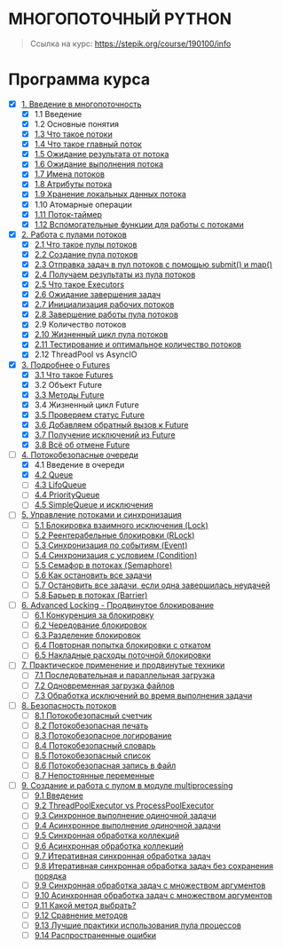 # МНОГОПОТОЧНЫЙ PYTHON
> Ссылка на курс: https://stepik.org/course/190100/info


# Программа курса
- [x] [1. Введение в многопоточность](https://github.com/tskdvraz0r/education/tree/main/stepik/pavel_khoshev/01_course_multithreading_python/module/module_01)
    - [x] 1.1 Введение
    - [x] 1.2 Основные понятия
    - [x] [1.3 Что такое потоки](https://github.com/tskdvraz0r/education/tree/main/stepik/pavel_khoshev/01_course_multithreading_python/module/module_01/lesson_03)
    - [x] [1.4 Что такое главный поток](https://github.com/tskdvraz0r/education/tree/main/stepik/pavel_khoshev/01_course_multithreading_python/module/module_01/lesson_04)
    - [x] [1.5 Ожидание результата от потока](https://github.com/tskdvraz0r/education/tree/main/stepik/pavel_khoshev/01_course_multithreading_python/module/module_01/lesson_05)
    - [x] [1.6 Ожидание выполнения потока](https://github.com/tskdvraz0r/education/tree/main/stepik/pavel_khoshev/01_course_multithreading_python/module/module_01/lesson_06)
    - [x] [1.7 Имена потоков](https://github.com/tskdvraz0r/education/tree/main/stepik/pavel_khoshev/01_course_multithreading_python/module/module_01/lesson_07)
    - [x] [1.8 Атрибуты потока](https://github.com/tskdvraz0r/education/tree/main/stepik/pavel_khoshev/01_course_multithreading_python/module/module_01/lesson_08)
    - [x] [1.9 Хранение локальных данных потока](https://github.com/tskdvraz0r/education/tree/main/stepik/pavel_khoshev/01_course_multithreading_python/module/module_01/lesson_09)
    - [x] 1.10 Атомарные операции
    - [x] [1.11 Поток-таймер](https://github.com/tskdvraz0r/education/tree/main/stepik/pavel_khoshev/01_course_multithreading_python/module/module_01/lesson_11)
    - [x] [1.12 Вспомогательные функции для работы с потоками](https://github.com/tskdvraz0r/education/tree/main/stepik/pavel_khoshev/01_course_multithreading_python/module/module_01/lesson_12)

- [x] [2. Работа с пулами потоков](https://github.com/tskdvraz0r/education/tree/main/stepik/pavel_khoshev/01_course_multithreading_python/module/module_02)
    - [x] [2.1 Что такое пулы потоков](https://github.com/tskdvraz0r/education/tree/main/stepik/pavel_khoshev/01_course_multithreading_python/module/module_02/lesson_01)
    - [x] [2.2 Создание пула потоков](https://github.com/tskdvraz0r/education/tree/main/stepik/pavel_khoshev/01_course_multithreading_python/module/module_02/lesson_02)
    - [x] [2.3 Отправка задач в пул потоков с помощью submit() и map()](https://github.com/tskdvraz0r/education/tree/main/stepik/pavel_khoshev/01_course_multithreading_python/module/module_02/lesson_03)
    - [x] [2.4 Получаем результаты из пула потоков](https://github.com/tskdvraz0r/education/tree/main/stepik/pavel_khoshev/01_course_multithreading_python/module/module_02/lesson_04)
    - [x] [2.5 Что такое Executors](https://github.com/tskdvraz0r/education/tree/main/stepik/pavel_khoshev/01_course_multithreading_python/module/module_02/lesson_05)
    - [x] [2.6 Ожидание завершения задач](https://github.com/tskdvraz0r/education/tree/main/stepik/pavel_khoshev/01_course_multithreading_python/module/module_02/lesson_06)
    - [x] [2.7 Инициализация рабочих потоков](https://github.com/tskdvraz0r/education/tree/main/stepik/pavel_khoshev/01_course_multithreading_python/module/module_02/lesson_07)
    - [x] [2.8 Завершение работы пула потоков](https://github.com/tskdvraz0r/education/tree/main/stepik/pavel_khoshev/01_course_multithreading_python/module/module_02/lesson_08)
    - [x] 2.9 Количество потоков
    - [x] [2.10 Жизненный цикл пула потоков](https://github.com/tskdvraz0r/education/tree/main/stepik/pavel_khoshev/01_course_multithreading_python/module/module_02/lesson_10)
    - [x] [2.11 Тестирование и оптимальное количество потоков](https://github.com/tskdvraz0r/education/tree/main/stepik/pavel_khoshev/01_course_multithreading_python/module/module_02/lesson_11)
    - [x] 2.12 ThreadPool vs AsyncIO

- [x] [3. Подробнее о Futures](https://github.com/tskdvraz0r/education/tree/main/stepik/pavel_khoshev/01_course_multithreading_python/module/module_03)
    - [x] [3.1 Что такое Futures](https://github.com/tskdvraz0r/education/tree/main/stepik/pavel_khoshev/01_course_multithreading_python/module/module_03/lesson_01)
    - [x] 3.2 Объект Future
    - [x] [3.3 Методы Future](https://github.com/tskdvraz0r/education/tree/main/stepik/pavel_khoshev/01_course_multithreading_python/module/module_03/lesson_03)
    - [x] 3.4 Жизненный цикл Future
    - [x] [3.5 Проверяем статус Future](https://github.com/tskdvraz0r/education/tree/main/stepik/pavel_khoshev/01_course_multithreading_python/module/module_03/lesson_05)
    - [x] [3.6 Добавляем обратный вызов к Future](https://github.com/tskdvraz0r/education/tree/main/stepik/pavel_khoshev/01_course_multithreading_python/module/module_03/lesson_06)
    - [x] [3.7 Получение исключений из Future](https://github.com/tskdvraz0r/education/tree/main/stepik/pavel_khoshev/01_course_multithreading_python/module/module_03/lesson_07)
    - [x] [3.8 Всё об отмене Future](https://github.com/tskdvraz0r/education/tree/main/stepik/pavel_khoshev/01_course_multithreading_python/module/module_03/lesson_08)

- [ ] [4. Потокобезопасные очереди](https://github.com/tskdvraz0r/education/tree/main/stepik/pavel_khoshev/01_course_multithreading_python/module/module_04)
    - [x] 4.1 Введение в очереди
    - [x] [4.2 Queue](https://github.com/tskdvraz0r/education/tree/main/stepik/pavel_khoshev/01_course_multithreading_python/module/module_04/lesson_02)
    - [ ] [4.3 LifoQueue](https://github.com/tskdvraz0r/education/tree/main/stepik/pavel_khoshev/01_course_multithreading_python/module/module_04/lesson_03)
    - [ ] [4.4 PriorityQueue](https://github.com/tskdvraz0r/education/tree/main/stepik/pavel_khoshev/01_course_multithreading_python/module/module_04/lesson_04)
    - [ ] [4.5 SimpleQueue и исключения](https://github.com/tskdvraz0r/education/tree/main/stepik/pavel_khoshev/01_course_multithreading_python/module/module_04/lesson_05)

- [ ] [5. Управление потоками и синхронизация](https://github.com/tskdvraz0r/education/tree/main/stepik/pavel_khoshev/01_course_multithreading_python/module/module_05)
    - [ ] [5.1 Блокировка взаимного исключения (Lock)](https://github.com/tskdvraz0r/education/tree/main/stepik/pavel_khoshev/01_course_multithreading_python/module/module_05/lesson_01)
    - [ ] [5.2 Реентерабельные блокировки (RLock)](https://github.com/tskdvraz0r/education/tree/main/stepik/pavel_khoshev/01_course_multithreading_python/module/module_05/lesson_02)
    - [ ] [5.3 Синхронизация по событиям (Event)](https://github.com/tskdvraz0r/education/tree/main/stepik/pavel_khoshev/01_course_multithreading_python/module/module_05/lesson_03)
    - [ ] [5.4 Синхронизация с условием (Condition)](https://github.com/tskdvraz0r/education/tree/main/stepik/pavel_khoshev/01_course_multithreading_python/module/module_05/lesson_04)
    - [ ] [5.5 Семафор в потоках (Semaphore)](https://github.com/tskdvraz0r/education/tree/main/stepik/pavel_khoshev/01_course_multithreading_python/module/module_05/lesson_05)
    - [ ] [5.6 Как остановить все задачи](https://github.com/tskdvraz0r/education/tree/main/stepik/pavel_khoshev/01_course_multithreading_python/module/module_05/lesson_06)
    - [ ] [5.7 Остановить все задачи, если одна завершилась неудачей](https://github.com/tskdvraz0r/education/tree/main/stepik/pavel_khoshev/01_course_multithreading_python/module/module_05/lesson_07)
    - [ ] [5.8 Барьер в потоках (Barrier)](https://github.com/tskdvraz0r/education/tree/main/stepik/pavel_khoshev/01_course_multithreading_python/module/module_05/lesson_08)

- [ ] [6. Advanced Locking - Продвинутое блокирование](https://github.com/tskdvraz0r/education/tree/main/stepik/pavel_khoshev/01_course_multithreading_python/module/module_06)
    - [ ] [6.1 Конкуренция за блокировку](https://github.com/tskdvraz0r/education/tree/main/stepik/pavel_khoshev/01_course_multithreading_python/module/module_06/lesson_01)
    - [ ] [6.2 Чередование блокировок](https://github.com/tskdvraz0r/education/tree/main/stepik/pavel_khoshev/01_course_multithreading_python/module/module_06/lesson_02)
    - [ ] [6.3 Разделение блокировок](https://github.com/tskdvraz0r/education/tree/main/stepik/pavel_khoshev/01_course_multithreading_python/module/module_06/lesson_03)
    - [ ] [6.4 Повторная попытка блокировки с откатом](https://github.com/tskdvraz0r/education/tree/main/stepik/pavel_khoshev/01_course_multithreading_python/module/module_06/lesson_04)
    - [ ] [6.5 Накладные расходы поточной блокировки](https://github.com/tskdvraz0r/education/tree/main/stepik/pavel_khoshev/01_course_multithreading_python/module/module_06/lesson_05)

- [ ] [7. Практическое применение и продвинутые техники](https://github.com/tskdvraz0r/education/tree/main/stepik/pavel_khoshev/01_course_multithreading_python/module/module_07)
    - [ ] [7.1 Последовательная и параллельная загрузка](https://github.com/tskdvraz0r/education/tree/main/stepik/pavel_khoshev/01_course_multithreading_python/module/module_07/lesson_01)
    - [ ] [7.2 Одновременная загрузка файлов](https://github.com/tskdvraz0r/education/tree/main/stepik/pavel_khoshev/01_course_multithreading_python/module/module_07/lesson_02)
    - [ ] [7.3 Обработка исключений во время выполнения задачи](https://github.com/tskdvraz0r/education/tree/main/stepik/pavel_khoshev/01_course_multithreading_python/module/module_07/lesson_03)

- [ ] [8. Безопасность потоков](https://github.com/tskdvraz0r/education/tree/main/stepik/pavel_khoshev/01_course_multithreading_python/module/module_08)
    - [ ] [8.1 Потокобезопасный счетчик](https://github.com/tskdvraz0r/education/tree/main/stepik/pavel_khoshev/01_course_multithreading_python/module/module_08/lesson_01)
    - [ ] [8.2 Потокобезопасная печать](https://github.com/tskdvraz0r/education/tree/main/stepik/pavel_khoshev/01_course_multithreading_python/module/module_08/lesson_02)
    - [ ] [8.3 Потокобезопасное логирование](https://github.com/tskdvraz0r/education/tree/main/stepik/pavel_khoshev/01_course_multithreading_python/module/module_08/lesson_03)
    - [ ] [8.4 Потокобезопасный словарь](https://github.com/tskdvraz0r/education/tree/main/stepik/pavel_khoshev/01_course_multithreading_python/module/module_08/lesson_04)
    - [ ] [8.5 Потокобезопасный список](https://github.com/tskdvraz0r/education/tree/main/stepik/pavel_khoshev/01_course_multithreading_python/module/module_08/lesson_05)
    - [ ] [8.6 Потокобезопасная запись в файл](https://github.com/tskdvraz0r/education/tree/main/stepik/pavel_khoshev/01_course_multithreading_python/module/module_08/lesson_06)
    - [ ] [8.7 Непостоянные переменные](https://github.com/tskdvraz0r/education/tree/main/stepik/pavel_khoshev/01_course_multithreading_python/module/module_08/lesson_07)

- [ ] [9. Создание и работа с пулом в модуле multiprocessing](https://github.com/tskdvraz0r/education/tree/main/stepik/pavel_khoshev/01_course_multithreading_python/module/module_09)
    - [ ] [9.1 Введение](https://github.com/tskdvraz0r/education/tree/main/stepik/pavel_khoshev/01_course_multithreading_python/module/module_09/lesson_01)
    - [ ] [9.2 ThreadPoolExecutor vs ProcessPoolExecutor](https://github.com/tskdvraz0r/education/tree/main/stepik/pavel_khoshev/01_course_multithreading_python/module/module_09/lesson_02)
    - [ ] [9.3 Синхронное выполнение одиночной задачи](https://github.com/tskdvraz0r/education/tree/main/stepik/pavel_khoshev/01_course_multithreading_python/module/module_09/lesson_03)
    - [ ] [9.4 Асинхронное выполнение одиночной задачи](https://github.com/tskdvraz0r/education/tree/main/stepik/pavel_khoshev/01_course_multithreading_python/module/module_09/lesson_04)
    - [ ] [9.5 Синхронная обработка коллекций](https://github.com/tskdvraz0r/education/tree/main/stepik/pavel_khoshev/01_course_multithreading_python/module/module_09/lesson_05)
    - [ ] [9.6 Асинхронная обработка коллекций](https://github.com/tskdvraz0r/education/tree/main/stepik/pavel_khoshev/01_course_multithreading_python/module/module_09/lesson_06)
    - [ ] [9.7 Итеративная синхронная обработка задач](https://github.com/tskdvraz0r/education/tree/main/stepik/pavel_khoshev/01_course_multithreading_python/module/module_09/lesson_07)
    - [ ] [9.8 Итеративная синхронная обработка задач без сохранения порядка](https://github.com/tskdvraz0r/education/tree/main/stepik/pavel_khoshev/01_course_multithreading_python/module/module_09/lesson_08)
    - [ ] [9.9 Синхронная обработка задач с множеством аргументов](https://github.com/tskdvraz0r/education/tree/main/stepik/pavel_khoshev/01_course_multithreading_python/module/module_09/lesson_09)
    - [ ] [9.10 Асинхронная обработка задач с множеством аргументов](https://github.com/tskdvraz0r/education/tree/main/stepik/pavel_khoshev/01_course_multithreading_python/module/module_09/lesson_10)
    - [ ] [9.11 Какой метод выбрать?](https://github.com/tskdvraz0r/education/tree/main/stepik/pavel_khoshev/01_course_multithreading_python/module/module_09/lesson_11)
    - [ ] [9.12 Сравнение методов](https://github.com/tskdvraz0r/education/tree/main/stepik/pavel_khoshev/01_course_multithreading_python/module/module_09/lesson_12)
    - [ ] [9.13 Лучшие практики использования пула процессов](https://github.com/tskdvraz0r/education/tree/main/stepik/pavel_khoshev/01_course_multithreading_python/module/module_09/lesson_13)
    - [ ] [9.14 Распространенные ошибки](https://github.com/tskdvraz0r/education/tree/main/stepik/pavel_khoshev/01_course_multithreading_python/module/module_09/lesson_14)